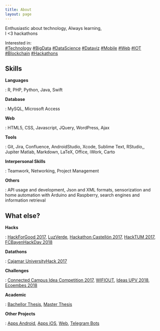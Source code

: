```yaml
---
title: About
layout: page
---
```

 
Enthusiastic about technology,
Always learning,<br>
I <3 hackathons

Interested in:  
[#Technology](#) [#BigData](#) [#DataScience](#) [#Dataviz](#) [#Mobile](#) [#Web](#) [#IOT](#) [#Blockchain](#) [#Hackathons](#)
 
<h2>Skills</h2>

**Languages**  

:    R, PHP, Python, Java, Swift

**Database**  

:    MySQL, Microsoft Access

**Web**  

:    HTML5, CSS, Javascript, JQuery, WordPress, Ajax

**Tools**  

:    Git, Jira, Confluence, AndroidStudio, Xcode, Sublime Text, RStudio,, Jupiter Matlab, Markdown, LaTeX, Office, iWork, Carto

**Interpersonal Skills**  

:    Teamwork, Networking, Project Management


**Others**  

:    API usage and development, Json and XML formats, sensorization and home automation with Arduino and Raspberry, search engines and information retrieval


<h2>What else?</h2>
 
**Hacks**  

:    [HackForGood 2017](https://joaquinmontesinos.github.io/under-construction/), [LuzVerde](https://joaquinmontesinos.github.io/under-construction/), [Hackathon Castellón 2017](https://joaquinmontesinos.github.io/under-construction/), [HackTUM 2017](https://joaquinmontesinos.github.io/under-construction/), [FCBayenHackDay 2018](https://joaquinmontesinos.github.io/under-construction/)


**Datathons**  

:    [Cajamar UniversityHack 2017](https://joaquinmontesinos.github.io/under-construction/)

**Challenges** 

:    [Connected Campus Idea Competition 2017](https://joaquinmontesinos.github.io/under-construction/), [WIFIOUT](https://joaquinmontesinos.github.io/under-construction/), [Ideas UPV 2018](https://joaquinmontesinos.github.io/under-construction/), [Ecoembes 2018](https://joaquinmontesinos.github.io/under-construction/)

**Academic**  

:    [Bachellor Thesis](https://joaquinmontesinos.github.io/under-construction/), [Master Thesis](https://joaquinmontesinos.github.io/under-construction/)

**Other Projects** 

:    [Apps Android](https://joaquinmontesinos.github.io/under-construction/), [Apps iOS](https://joaquinmontesinos.github.io/under-construction/), [Web](https://joaquinmontesinos.github.io/under-construction/), [Telegram Bots](https://joaquinmontesinos.github.io/under-construction/)

